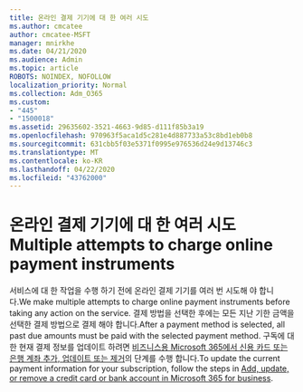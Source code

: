 ```yaml
---
title: 온라인 결제 기기에 대 한 여러 시도
ms.author: cmcatee
author: cmcatee-MSFT
manager: mnirkhe
ms.date: 04/21/2020
ms.audience: Admin
ms.topic: article
ROBOTS: NOINDEX, NOFOLLOW
localization_priority: Normal
ms.collection: Adm_O365
ms.custom:
- "445"
- "1500018"
ms.assetid: 29635602-3521-4663-9d85-d111f85b3a19
ms.openlocfilehash: 970963f5aca1d5c281e4d887733a53c8bd1eb0b8
ms.sourcegitcommit: 631cbb5f03e5371f0995e976536d24e9d13746c3
ms.translationtype: MT
ms.contentlocale: ko-KR
ms.lasthandoff: 04/22/2020
ms.locfileid: "43762000"
---
```

# <a name="multiple-attempts-to-charge-online-payment-instruments"></a><span data-ttu-id="ff837-102">온라인 결제 기기에 대 한 여러 시도</span><span class="sxs-lookup"><span data-stu-id="ff837-102">Multiple attempts to charge online payment instruments</span></span>

<span data-ttu-id="ff837-103">서비스에 대 한 작업을 수행 하기 전에 온라인 결제 기기를 여러 번 시도해 야 합니다.</span><span class="sxs-lookup"><span data-stu-id="ff837-103">We make multiple attempts to charge online payment instruments before taking any action on the service.</span></span> <span data-ttu-id="ff837-104">결제 방법을 선택한 후에는 모든 지난 기한 금액을 선택한 결제 방법으로 결제 해야 합니다.</span><span class="sxs-lookup"><span data-stu-id="ff837-104">After a payment method is selected, all past due amounts must be paid with the selected payment method.</span></span> <span data-ttu-id="ff837-105">구독에 대 한 현재 결제 정보를 업데이트 하려면 [비즈니스용 Microsoft 365에서 신용 카드 또는 은행 계좌 추가, 업데이트 또는 제거](https://docs.microsoft.com/office365/admin/subscriptions-and-billing/add-update-or-remove-credit-card-or-bank-account)의 단계를 수행 합니다.</span><span class="sxs-lookup"><span data-stu-id="ff837-105">To update the current payment information for your subscription, follow the steps in [Add, update, or remove a credit card or bank account in Microsoft 365 for business](https://docs.microsoft.com/office365/admin/subscriptions-and-billing/add-update-or-remove-credit-card-or-bank-account).</span></span>